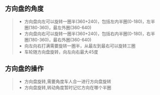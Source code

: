 ## 方向盘的角度
> - 方向盘向左可以旋转一圈半(360+240)，包括左内半圈(0-180)，左半圈(180-360)，最左外圈(360-640)
> - 方向盘向右可以旋转一圈半(360+240)，包括右内半圈(0-180)，右半圈(180-360)，最右外圈(360-640)
> - 向左向右打满需要旋转一圈半，从最左到最右可以旋转三圈
> - 车轮随方向盘旋转，向左向右最大45度
## 方向盘的操作
> - 方向盘旋转,需要角度车人合一进行方向盘旋转
> - 方向盘旋转,转动角度暂时记忆方向在哪个半圈
